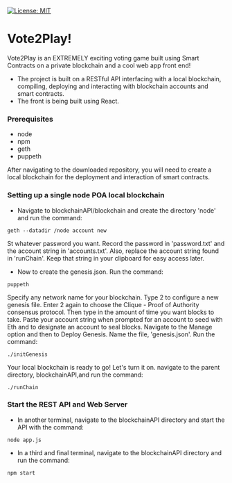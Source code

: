 [![License: MIT](https://img.shields.io/badge/License-MIT-yellow.svg)](https://opensource.org/licenses/MIT)

# Vote2Play!
Vote2Play is an EXTREMELY exciting voting game built using Smart Contracts on a private blockchain and a cool web app front end!

* The project is built on a RESTful API interfacing with a local blockchain, compiling, deploying and interacting with blockchain accounts and smart contracts.
* The front is being built using React.

### Prerequisites
* node
* npm
* geth
* puppeth

After navigating to the downloaded repository, you will need to create a local blockchain for the deployment and interaction of smart contracts.
### Setting up a single node POA local blockchain
* Navigate to blockchainAPI/blockchain and create the directory 'node' and run the command:
```
geth --datadir /node account new
```
St whatever password you want. Record the password in 'password.txt' and the account string in 'accounts.txt'. Also, replace the account string found in 'runChain'. Keep that string in your clipboard for easy access later.
* Now to create the genesis.json. Run the command:
```
puppeth
```
Specify any network name for your blockchain. Type 2 to configure a new genesis file. Enter 2 again to choose the Clique - Proof of Authority consensus protocol. Then type in the amount of time you want blocks to take. Paste your account string when prompted for an account to seed with Eth and to designate an account to seal blocks. Navigate to the Manage option and then to Deploy Genesis. Name the file, 'genesis.json'.
Run the command:
```
./initGenesis
```
Your local blockchain is ready to go! Let's turn it on.
navigate to the parent directory, blockchainAPI,and run the command:
```
./runChain
```
### Start the REST API and Web Server
*  In another terminal, navigate to the blockchainAPI directory and start the API with the command:
```
node app.js
```
* In a third and final terminal, navigate to the blockchainAPI directory and run the command:
```
npm start
```